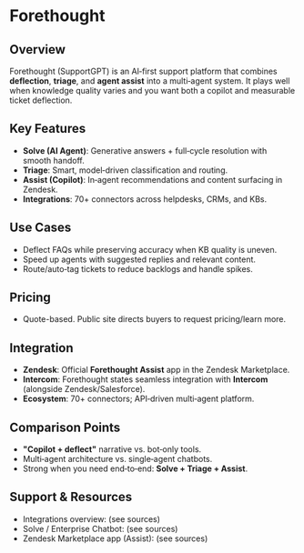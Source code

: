 # Forethought

## Overview
Forethought (SupportGPT) is an AI‑first support platform that combines **deflection**, **triage**, and **agent assist** into a multi‑agent system. It plays well when knowledge quality varies and you want both a copilot and measurable ticket deflection.

## Key Features
- **Solve (AI Agent)**: Generative answers + full‑cycle resolution with smooth handoff.
- **Triage**: Smart, model‑driven classification and routing.
- **Assist (Copilot)**: In‑agent recommendations and content surfacing in Zendesk.
- **Integrations**: 70+ connectors across helpdesks, CRMs, and KBs.

## Use Cases
- Deflect FAQs while preserving accuracy when KB quality is uneven.
- Speed up agents with suggested replies and relevant content.
- Route/auto‑tag tickets to reduce backlogs and handle spikes.

## Pricing
- Quote-based. Public site directs buyers to request pricing/learn more.

## Integration
- **Zendesk**: Official **Forethought Assist** app in the Zendesk Marketplace.
- **Intercom**: Forethought states seamless integration with **Intercom** (alongside Zendesk/Salesforce).
- **Ecosystem**: 70+ connectors; API‑driven multi‑agent platform.

## Comparison Points
- **"Copilot + deflect"** narrative vs. bot‑only tools.
- Multi‑agent architecture vs. single‑agent chatbots.
- Strong when you need end‑to‑end: **Solve + Triage + Assist**.

## Support & Resources
- Integrations overview: (see sources)
- Solve / Enterprise Chatbot: (see sources)
- Zendesk Marketplace app (Assist): (see sources)
